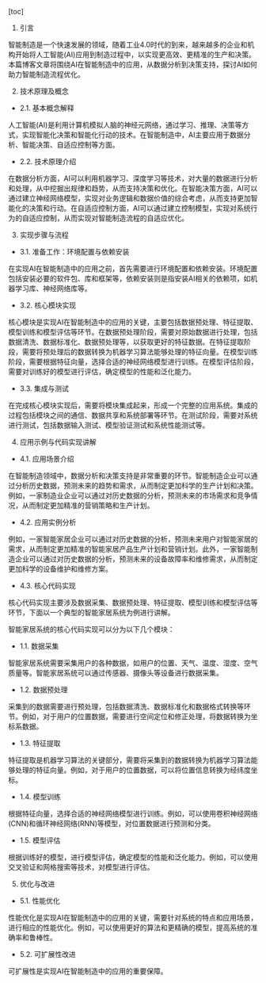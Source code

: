 
[toc]                    
                
                
1. 引言

智能制造是一个快速发展的领域，随着工业4.0时代的到来，越来越多的企业和机构开始将人工智能(AI)应用到制造过程中，以实现更高效、更精准的生产和决策。本篇博客文章将围绕AI在智能制造中的应用，从数据分析到决策支持，探讨AI如何助力智能制造流程优化。

2. 技术原理及概念

- 2.1. 基本概念解释

人工智能(AI)是利用计算机模拟人脑的神经元网络，通过学习、推理、决策等方式，实现智能化决策和智能化行动的技术。在智能制造中，AI主要应用于数据分析、智能决策、自适应控制等方面。

- 2.2. 技术原理介绍

在数据分析方面，AI可以利用机器学习、深度学习等技术，对大量的数据进行分析和处理，从中挖掘出规律和趋势，从而支持决策和优化。在智能决策方面，AI可以通过建立神经网络模型，实现对业务逻辑和数据价值的综合考虑，从而支持更加智能化的决策和行动。在自适应控制方面，AI可以通过建立控制模型，实现对系统行为的自适应控制，从而实现对智能制造流程的自适应优化。

3. 实现步骤与流程

- 3.1. 准备工作：环境配置与依赖安装

在实现AI在智能制造中的应用之前，首先需要进行环境配置和依赖安装。环境配置包括安装必要的软件包、库和框架等，依赖安装则是指安装AI相关的依赖项，如机器学习库、神经网络库等。

- 3.2. 核心模块实现

核心模块是实现AI在智能制造中的应用的关键，主要包括数据预处理、特征提取、模型训练和模型评估等环节。在数据预处理阶段，需要对原始数据进行处理，包括数据清洗、数据标准化、数据预处理等，以获取更好的特征数据。在特征提取阶段，需要将预处理后的数据转换为机器学习算法能够处理的特征向量。在模型训练阶段，需要根据特征向量，选择合适的神经网络模型进行训练。在模型评估阶段，需要对训练好的模型进行评估，确定模型的性能和泛化能力。

- 3.3. 集成与测试

在完成核心模块实现后，需要将模块集成起来，形成一个完整的应用系统。集成的过程包括模块之间的通信、数据共享和系统部署等环节。在测试阶段，需要对系统进行测试，包括数据输入测试、模型验证测试和系统性能测试等。

4. 应用示例与代码实现讲解

- 4.1. 应用场景介绍

在智能制造领域中，数据分析和决策支持是非常重要的环节。智能制造企业可以通过分析历史数据，预测未来的趋势和需求，从而制定更加科学的生产计划和决策。例如，一家制造业企业可以通过对历史数据的分析，预测未来的市场需求和竞争情况，从而制定更加精准的营销策略和生产计划。

- 4.2. 应用实例分析

例如，一家智能家居企业可以通过对历史数据的分析，预测未来用户对智能家居的需求，从而制定更加精准的智能家居产品生产计划和营销计划。此外，一家智能制造企业可以通过对历史数据的分析，预测未来的设备故障率和维修需求，从而制定更加科学的设备维护和维修方案。

- 4.3. 核心代码实现

核心代码实现主要涉及数据采集、数据预处理、特征提取、模型训练和模型评估等环节，下面以一个典型的智能家居系统为例进行讲解。

智能家居系统的核心代码实现可以分为以下几个模块：

- 1.1. 数据采集

智能家居系统需要采集用户的各种数据，如用户的位置、天气、温度、湿度、空气质量等。智能家居系统可以通过传感器、摄像头等设备进行数据采集。

- 1.2. 数据预处理

采集到的数据需要进行预处理，包括数据清洗、数据标准化和数据格式转换等环节。例如，对于用户的位置数据，需要进行空间定位和修正处理，将数据转换为坐标系数据。

- 1.3. 特征提取

特征提取是机器学习算法的关键部分，需要将采集到的数据转换为机器学习算法能够处理的特征向量。例如，对于用户的位置数据，可以将位置信息转换为经纬度坐标。

- 1.4. 模型训练

根据特征向量，选择合适的神经网络模型进行训练。例如，可以使用卷积神经网络(CNN)和循环神经网络(RNN)等模型，对位置数据进行预测和分类。

- 1.5. 模型评估

根据训练好的模型，进行模型评估，确定模型的性能和泛化能力。例如，可以使用交叉验证和网格搜索等技术，对模型进行评估。

5. 优化与改进

- 5.1. 性能优化

性能优化是实现AI在智能制造中的应用的关键，需要针对系统的特点和应用场景，进行相应的性能优化。例如，可以使用更好的算法和更精确的模型，提高系统的准确率和鲁棒性。

- 5.2. 可扩展性改进

可扩展性是实现AI在智能制造中的应用的重要保障。

